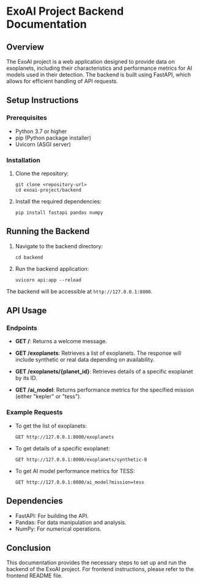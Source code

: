 # ExoAI Project Backend Documentation

## Overview
The ExoAI project is a web application designed to provide data on exoplanets, including their characteristics and performance metrics for AI models used in their detection. The backend is built using FastAPI, which allows for efficient handling of API requests.

## Setup Instructions

### Prerequisites
- Python 3.7 or higher
- pip (Python package installer)
- Uvicorn (ASGI server)

### Installation
1. Clone the repository:
   ```
   git clone <repository-url>
   cd exoai-project/backend
   ```

2. Install the required dependencies:
   ```
   pip install fastapi pandas numpy
   ```

## Running the Backend

1. Navigate to the backend directory:
   ```
   cd backend
   ```

2. Run the backend application:
   ```
   uvicorn api:app --reload
   ```

The backend will be accessible at `http://127.0.0.1:8000`.

## API Usage

### Endpoints

- **GET /**: Returns a welcome message.
  
- **GET /exoplanets**: Retrieves a list of exoplanets. The response will include synthetic or real data depending on availability.

- **GET /exoplanets/{planet_id}**: Retrieves details of a specific exoplanet by its ID.

- **GET /ai_model**: Returns performance metrics for the specified mission (either "kepler" or "tess").

### Example Requests

- To get the list of exoplanets:
  ```
  GET http://127.0.0.1:8000/exoplanets
  ```

- To get details of a specific exoplanet:
  ```
  GET http://127.0.0.1:8000/exoplanets/synthetic-0
  ```

- To get AI model performance metrics for TESS:
  ```
  GET http://127.0.0.1:8000/ai_model?mission=tess
  ```

## Dependencies
- FastAPI: For building the API.
- Pandas: For data manipulation and analysis.
- NumPy: For numerical operations.

## Conclusion
This documentation provides the necessary steps to set up and run the backend of the ExoAI project. For frontend instructions, please refer to the frontend README file.